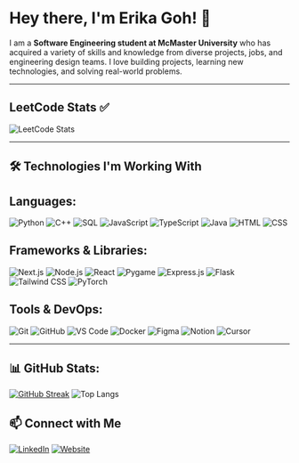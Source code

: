 # Hey there, I'm Erika Goh! 👋

I am a **Software Engineering student at McMaster University** who has acquired a variety of skills and knowledge from diverse projects, jobs, and engineering design teams. I love building projects, learning new technologies, and solving real-world problems.

---
## LeetCode Stats ✅

![LeetCode Stats](https://leetcard.jacoblin.cool/erika_goh?theme=dark&font=Helvetica&ext=contest)

---
## 🛠️ Technologies I'm Working With

## Languages:
![Python](https://img.shields.io/badge/-Python-3776AB?style=for-the-badge&logo=python&logoColor=white)
![C++](https://img.shields.io/badge/-C++-00599C?style=for-the-badge&logo=c%2B%2B&logoColor=white)
![SQL](https://img.shields.io/badge/-SQL-4479A1?style=for-the-badge&logo=postgresql&logoColor=white)
![JavaScript](https://img.shields.io/badge/-JavaScript-F7DF1E?style=for-the-badge&logo=javascript&logoColor=black)
![TypeScript](https://img.shields.io/badge/-TypeScript-3178C6?style=for-the-badge&logo=typescript&logoColor=white)
![Java](https://img.shields.io/badge/-Java-007396?style=for-the-badge&logo=java&logoColor=white)
![HTML](https://img.shields.io/badge/-HTML5-E34F26?style=for-the-badge&logo=html5&logoColor=white)
![CSS](https://img.shields.io/badge/-CSS3-1572B6?style=for-the-badge&logo=css3&logoColor=white)

## Frameworks & Libraries:
![Next.js](https://img.shields.io/badge/-Next.js-000000?style=for-the-badge&logo=next.js&logoColor=white)
![Node.js](https://img.shields.io/badge/-Node.js-339933?style=for-the-badge&logo=node.js&logoColor=white)
![React](https://img.shields.io/badge/-React-61DAFB?style=for-the-badge&logo=react&logoColor=black)
![Pygame](https://img.shields.io/badge/-Pygame-000000?style=for-the-badge&logo=pygame&logoColor=white)
![Express.js](https://img.shields.io/badge/-Express.js-000000?style=for-the-badge&logo=express&logoColor=white)
![Flask](https://img.shields.io/badge/-Flask-000000?style=for-the-badge&logo=flask&logoColor=white)
![Tailwind CSS](https://img.shields.io/badge/-Tailwind_CSS-06B6D4?style=for-the-badge&logo=tailwind-css&logoColor=white)
![PyTorch](https://img.shields.io/badge/-PyTorch-EE4C2C?style=for-the-badge&logo=pytorch&logoColor=white)

## Tools & DevOps:
![Git](https://img.shields.io/badge/-Git-F05032?style=for-the-badge&logo=git&logoColor=white)
![GitHub](https://img.shields.io/badge/-GitHub-181717?style=for-the-badge&logo=github&logoColor=white)
![VS Code](https://img.shields.io/badge/-VS%20Code-007ACC?style=for-the-badge&logo=visualstudiocode&logoColor=white)
![Docker](https://img.shields.io/badge/-Docker-2496ED?style=for-the-badge&logo=docker&logoColor=white)
![Figma](https://img.shields.io/badge/-Figma-F24E1E?style=for-the-badge&logo=figma&logoColor=white)
![Notion](https://img.shields.io/badge/-Notion-000000?style=for-the-badge&logo=notion&logoColor=white)
![Cursor](https://img.shields.io/badge/-Cursor-3C3744?style=for-the-badge&logo=visualstudiocode&logoColor=white&label=Cursor%20Editor)

---

## 📊 GitHub Stats:

[![GitHub Streak](https://streak-stats.demolab.com/?user=erika-goh&theme=radical&border=00FFFF&fire=00FFFF&currStreakLabel=00FFFF&sideLabels=00FFFF&currStreakNum=00FFFF&dates=00FFFF&background=1A1B27)](https://github.com/erika-goh)
![Top Langs](https://github-readme-stats.vercel.app/api/top-langs/?username=erika-goh&layout=compact&theme=radical)

## 📫 Connect with Me

[![LinkedIn](https://img.shields.io/badge/-LinkedIn-0077B5?style=for-the-badge&logo=linkedin&logoColor=white)](https://www.linkedin.com/in/erikagoh/)
[![Website](https://img.shields.io/badge/-Website-000000?style=for-the-badge&logo=vercel&logoColor=white)](https://erika-goh.github.io/erikagoh.github.io/)
